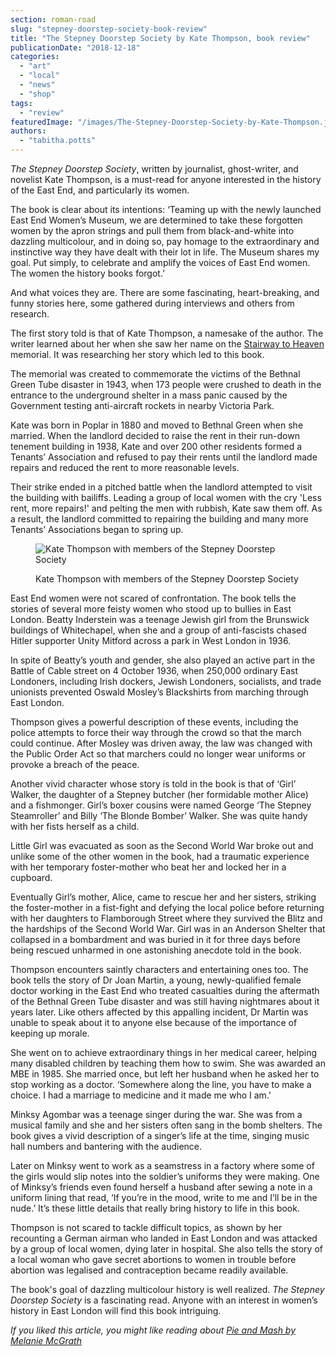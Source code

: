 ```yaml
---
section: roman-road
slug: "stepney-doorstep-society-book-review"
title: "The Stepney Doorstep Society by Kate Thompson, book review"
publicationDate: "2018-12-18"
categories: 
  - "art"
  - "local"
  - "news"
  - "shop"
tags: 
  - "review"
featuredImage: "/images/The-Stepney-Doorstep-Society-by-Kate-Thompson.jpg"
authors: 
  - "tabitha.potts"
---
```


_The Stepney Doorstep Society_, written by journalist, ghost-writer, and novelist Kate Thompson, is a must-read for anyone interested in the history of the East End, and particularly its women.

The book is clear about its intentions: ‘Teaming up with the newly launched East End Women’s Museum, we are determined to take these forgotten women by the apron strings and pull them from black-and-white into dazzling multicolour, and in doing so, pay homage to the extraordinary and instinctive way they have dealt with their lot in life. The Museum shares my goal. Put simply, to celebrate and amplify the voices of East End women. The women the history books forgot.’

And what voices they are. There are some fascinating, heart-breaking, and funny stories here, some gathered during interviews and others from research.

The first story told is that of Kate Thompson, a namesake of the author. The writer learned about her when she saw her name on the [Stairway to Heaven](https://romanroadlondon.com/bethnal-green-tube-disaster-stairway-heaven/) memorial. It was researching her story which led to this book.

The memorial was created to commemorate the victims of the Bethnal Green Tube disaster in 1943, when 173 people were crushed to death in the entrance to the underground shelter in a mass panic caused by the Government testing anti-aircraft rockets in nearby Victoria Park.

Kate was born in Poplar in 1880 and moved to Bethnal Green when she married. When the landlord decided to raise the rent in their run-down tenement building in 1938, Kate and over 200 other residents formed a Tenants’ Association and refused to pay their rents until the landlord made repairs and reduced the rent to more reasonable levels.

Their strike ended in a pitched battle when the landlord attempted to visit the building with bailiffs. Leading a group of local women with the cry 'Less rent, more repairs!' and pelting the men with rubbish, Kate saw them off. As a result, the landlord committed to repairing the building and many more Tenants’ Associations began to spring up.

<figure>

![Kate Thompson with members of the Stepney Doorstep Society](/images/Author-with-Stepney-Doorstep-Society-300x225.jpg)

<figcaption>

Kate Thompson with members of the Stepney Doorstep Society

</figcaption>

</figure>

East End women were not scared of confrontation. The book tells the stories of several more feisty women who stood up to bullies in East London. Beatty Inderstein was a teenage Jewish girl from the Brunswick buildings of Whitechapel, when she and a group of anti-fascists chased Hitler supporter Unity Mitford across a park in West London in 1936.

In spite of Beatty’s youth and gender, she also played an active part in the Battle of Cable street on 4 October 1936, when 250,000 ordinary East Londoners, including Irish dockers, Jewish Londoners, socialists, and trade unionists prevented Oswald Mosley’s Blackshirts from marching through East London.

Thompson gives a powerful description of these events, including the police attempts to force their way through the crowd so that the march could continue. After Mosley was driven away, the law was changed with the Public Order Act so that marchers could no longer wear uniforms or provoke a breach of the peace.

Another vivid character whose story is told in the book is that of ‘Girl’ Walker, the daughter of a Stepney butcher (her formidable mother Alice) and a fishmonger. Girl’s boxer cousins were named George ‘The Stepney Steamroller’ and Billy ‘The Blonde Bomber’ Walker. She was quite handy with her fists herself as a child.

Little Girl was evacuated as soon as the Second World War broke out and unlike some of the other women in the book, had a traumatic experience with her temporary foster-mother who beat her and locked her in a cupboard.

Eventually Girl’s mother, Alice, came to rescue her and her sisters, striking the foster-mother in a fist-fight and defying the local police before returning with her daughters to Flamborough Street where they survived the Blitz and the hardships of the Second World War. Girl was in an Anderson Shelter that collapsed in a bombardment and was buried in it for three days before being rescued unharmed in one astonishing anecdote told in the book.

Thompson encounters saintly characters and entertaining ones too. The book tells the story of Dr Joan Martin, a young, newly-qualified female doctor working in the East End who treated casualties during the aftermath of the Bethnal Green Tube disaster and was still having nightmares about it years later. Like others affected by this appalling incident, Dr Martin was unable to speak about it to anyone else because of the importance of keeping up morale.

She went on to achieve extraordinary things in her medical career, helping many disabled children by teaching them how to swim. She was awarded an MBE in 1985. She married once, but left her husband when he asked her to stop working as a doctor. ‘Somewhere along the line, you have to make a choice. I had a marriage to medicine and it made me who I am.'

Minksy Agombar was a teenage singer during the war. She was from a musical family and she and her sisters often sang in the bomb shelters. The book gives a vivid description of a singer’s life at the time, singing music hall numbers and bantering with the audience.

Later on Minksy went to work as a seamstress in a factory where some of the girls would slip notes into the soldier’s uniforms they were making. One of Minksy’s friends even found herself a husband after sewing a note in a uniform lining that read, ‘If you’re in the mood, write to me and I’ll be in the nude.’ It’s these little details that really bring history to life in this book.

Thompson is not scared to tackle difficult topics, as shown by her recounting a German airman who landed in East London and was attacked by a group of local women, dying later in hospital. She also tells the story of a local woman who gave secret abortions to women in trouble before abortion was legalised and contraception became readily available.

The book's goal of dazzling multicolour history is well realized. _The Stepney Doorstep Society_ is a fascinating read. Anyone with an interest in women’s history in East London will find this book intriguing.

_If you liked this article, you might like reading about [Pie and Mash by Melanie McGrath](https://romanroadlondon.com/pie-and-mash-melanie-mcgrath-book-review/)_


